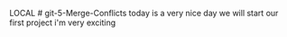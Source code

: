 LOCAL # git-5-Merge-Conflicts
today is a very nice day
we will start our first project
i'm very exciting
